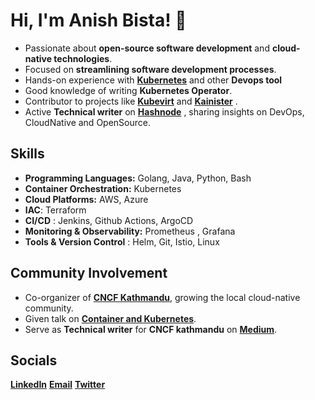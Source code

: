 
# Hi, I'm Anish Bista! 👋

- Passionate about **open-source software development** and **cloud-native technologies**.
- Focused on **streamlining software development processes**.
- Hands-on experience with [**Kubernetes**](https://kubernetes.io/) and other **Devops tool**
- Good knowledge of writing **Kubernetes Operator**.
- Contributor to projects like [**Kubevirt**](https://github.com/kubevirt)   and [**Kainister**](https://github.com/kanisterio/kanister) .
- Active **Technical writer** on [**Hashnode**](https://anish60.hashnode.dev)  , sharing insights on DevOps, CloudNative and OpenSource.
  
## Skills

- **Programming Languages:** Golang, Java, Python, Bash
- **Container Orchestration:** Kubernetes
- **Cloud Platforms:** AWS, Azure
- **IAC**: Terraform 
- **CI/CD** : Jenkins, Github Actions, ArgoCD
- **Monitoring & Observability:** Prometheus , Grafana
- **Tools & Version Control** : Helm, Git, Istio, Linux 

## Community Involvement

- Co-organizer of [**CNCF Kathmandu**](https://community.cncf.io/kathmandu/), growing the local cloud-native community.
- Given talk on [**Container and Kubernetes**](https://community.cncf.io/events/details/cncf-kathmandu-presents-deep-dive-into-containers/cohost-kathmandu).
- Serve as **Technical writer** for **CNCF kathmandu** on [**Medium**](https://medium.com/@anishbista053). 

## Socials

[**LinkedIn**](https://www.linkedin.com/in/anishbista)      [**Email**](mailto:anishbista053@gmail.com)      [**Twitter**](https://x.com/anishbista053)  


